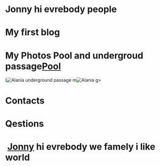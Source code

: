 # Jonny hi evrebody people
# My first blog
# My Photos Pool and undergroud passage[Pool](https://user-images.githubusercontent.com/124875023/232202458-86de656b-a68a-4695-8ad2-8242c6ac5862.jpg)
i![Alania underground passage](https://user-images.githubusercontent.com/124875023/232202443-70a52dfe-2270-4c7a-afdd-0eb94566d5d5.jpg)
m![Alania](https://user-images.githubusercontent.com/124875023/232202418-d457f676-62ef-49dc-9828-76476e2ff45f.jpg)
g> 
# Contacts
# Qestions
# <img> [Jonny](https://user-images.githubusercontent.com/124875023/232198664-71009db4-edc4-4ca8-9146-30656d85f1be.jpg) hi evrebody we famely i like world 
 
